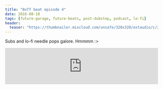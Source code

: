 ```yaml
---
title: "0xff beat episode 4"
date: 2016-08-10
tags: [future-garage, future-beats, post-dubstep, podcast, lo-fi]
header:
  teaser: "https://thumbnailer.mixcloud.com/unsafe/320x320/extaudio/c/2/e/a/f0c7-73a4-4b4b-9308-b82881952b52"
---
```


Subs and lo-fi needle pops galore. Hmmmm :>

<iframe width="100%" height="120" src="https://www.mixcloud.com/widget/iframe/?hide_cover=1&light=1&feed=%2F0xff-beat%2F0xff-beat-episode-4%2F" frameborder="0" ></iframe>
